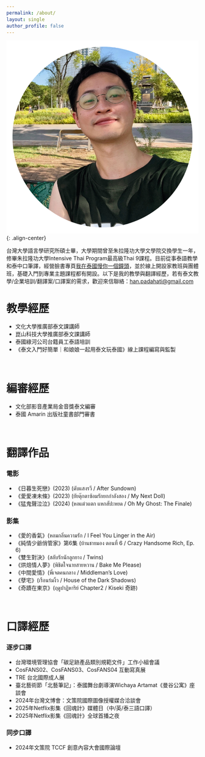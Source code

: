```yaml
---
permalink: /about/
layout: single
author_profile: false
---
```


![image-center](/assets/images/photo.png){: .align-center}

台灣大學語言學研究所碩士畢，大學期間曾至朱拉隆功大學文學院交換學生一年，修畢朱拉隆功大學Intensive Thai Program最高級Thai 9課程。目前從事泰語教學和泰中口筆譯，經營臉書專頁[我在泰國慢你一個鐘頭](https://www.facebook.com/2014thailand2015/)，並於線上開設家教班與團體班，基礎入門到專業主題課程都有開設。以下是我的教學與翻譯經歷，若有泰文教學/企業培訓/翻譯案/口譯案的需求，歡迎來信聯絡：han.padahati@gmail.com


# 教學經歷
- 文化大學推廣部泰文課講師
- 崑山科技大學推廣部泰文課講師
- 泰國綠河公司台籍員工泰語培訓
- 《泰文入門好簡單｜和娘娘一起用泰文玩泰國》線上課程編寫與監製

<br>

# 編審經歷
- 文化部影音產業局金音獎泰文編審
- 泰國 Amarin 出版社童書部門審書

<br>

# 翻譯作品

### 電影

- 《日暮生死戀》(2023) (ดับแสงรวี / After Sundown)
- 《愛愛凍未條》(2023) (ยัยตุ๊กตาซ้อมรักยกกำลังสอง / My Next Doll)
- 《猛鬼聲泣泣》(2024) (หอแต๋วแตก แหกสัปะหยด / Oh My Ghost: The Finale)

### 影集 
- 《愛的香氣》(หอมกลิ่นความรัก / I Feel You Linger in the Air)
- 《純情少爺俏管家》第6集 (บ้านชายมอง ตอนที่ 6 / Crazy Handsome Rich, Ep. 6)
- 《雙生對決》(สลับรักนักลูกยาง / Twins)
- 《烘焙情人夢》(พิชิตใจนายสายหวาน / Bake Me Please)
- 《中間愛情》(พี่เจตคนกลาง / Middleman’s Love)
- 《孽宅》(เรือนร่มงิ้ว / House of the Dark Shadows)
- 《奇蹟在東京》(ฤดูปาฏิหาริย์ Chapter2 / Kiseki 奇跡)

<br>


# 口譯經歷

### 逐步口譯

- 台灣環境管理協會「碳足跡產品類別規範文件」工作小組會議
- CosFANS02、CosFANS03、CosFANS04 互動寫真展
- TRE 台北國際成人展
- 臺北藝術節「北藝筆記」：泰國舞台劇導演Wichaya Artamat《曼谷公寓》座談會
- 2024年台灣文博會：文策院國際圖像授權媒合洽談會
- 2025年Netflix影集《回魂計》媒體日（中/英/泰三語口譯）
- 2025年Netflix影集《回魂計》全球首播之夜

### 同步口譯

- 2024年文策院 TCCF 創意內容大會國際論壇
<!-- - 2025年金漫獎 -->



